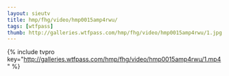 ```yaml
--- 
layout: sieutv
title: hmp/fhg/video/hmp0015amp4rwu/
tags: [wtfpass]
thumb: http://galleries.wtfpass.com/hmp/fhg/video/hmp0015amp4rwu/1.jpg
---
```

{% include tvpro key="http://galleries.wtfpass.com/hmp/fhg/video/hmp0015amp4rwu/1.mp4" %} 
